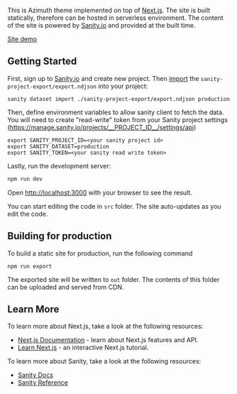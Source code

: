 This is Azimuth theme implemented on top of [Next.js](https://nextjs.org/). The site is built statically,
therefore can be hosted in serverless environment. The content of the site is powered by [Sanity.io](https://www.sanity.io/)
and provided at the built time.

[Site demo](https://azimuth-nextjs-sanity.netlify.com/)

## Getting Started

First, sign up to [Sanity.io](https://www.sanity.io/) and create new project. Then [import](https://www.sanity.io/docs/importing-data) 
the `sanity-project-export/export.ndjson` into your project:

```
sanity dataset import ./sanity-project-export/export.ndjson production
```

Then, define environment variables to allow sanity client to fetch the data. You will need to create "read-write" token
from your Sanity project settings (https://manage.sanity.io/projects/__PROJECT_ID__/settings/api)

```
export SANITY_PROJECT_ID=<your sanity project id>
export SANITY_DATASET=production
export SANITY_TOKEN=<your sanity read write token>
```

Lastly, run the development server:

```bash
npm run dev
```

Open [http://localhost:3000](http://localhost:3000) with your browser to see the result.

You can start editing the code in `src` folder. The site auto-updates as you edit the code.

## Building for production

To build a static site for production, run the following command

```
npm run export
```

The exported site will be written to `out` folder. The contents of this folder can be uploaded and served from CDN.

## Learn More

To learn more about Next.js, take a look at the following resources:

- [Next.js Documentation](https://nextjs.org/docs) - learn about Next.js features and API.
- [Learn Next.js](https://nextjs.org/learn) - an interactive Next.js tutorial.

To learn more about Sanity, take a look at the following resources:

- [Sanity Docs](https://www.sanity.io/docs)
- [Sanity Reference](https://www.sanity.io/docs/reference)
